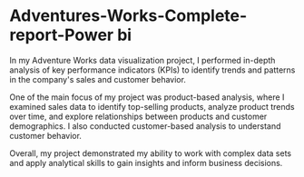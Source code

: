 # Adventures-Works-Complete-report-Power bi
<p>In my Adventure Works data visualization project, I performed in-depth analysis of key performance indicators (KPIs) to 
identify trends and patterns in the company's sales and customer behavior. </p>

<p>One of the main focus of my project was product-based analysis, where I examined sales data to identify top-selling 
products, analyze product trends over time, and explore relationships between products and customer demographics. I 
also conducted customer-based analysis to understand customer behavior.</p>
<p>Overall, my project demonstrated my ability to work with complex data sets and apply analytical skills to gain insights and 
inform business decisions.<p/>
